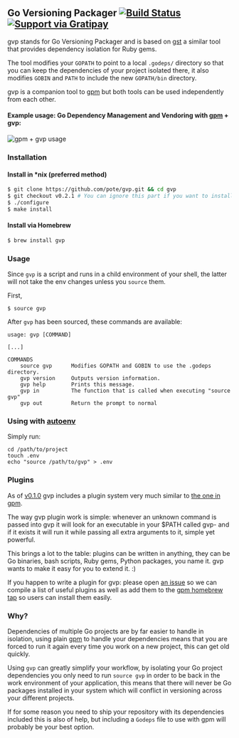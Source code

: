## Go Versioning Packager [![Build Status](https://travis-ci.org/pote/gvp.png?branch=master)](https://travis-ci.org/pote/gvp) [![Support via Gratipay](https://cdn.rawgit.com/gratipay/gratipay-badge/2.3.0/dist/gratipay.svg)](https://gratipay.com/pote/)

gvp stands for Go Versioning Packager and is based on [gst][gst] a similar tool that provides dependency isolation for Ruby gems.

The tool modifies your `GOPATH` to point to a local `.godeps/` directory so that you can keep the dependencies of your project isolated there, it also modifies `GOBIN` and `PATH` to include the new `GOPATH/bin` directory.

gvp is a companion tool to [gpm][gpm] but both tools can be used independently from each other.

#### Example usage: Go Dependency Management and Vendoring with [gpm][gpm] + gvp:

![gpm + gvp usage](https://raw.github.com/pote/gpm/master/gpm_install.gif)

### Installation

#### Install in *nix (preferred method)

```bash
$ git clone https://github.com/pote/gvp.git && cd gvp
$ git checkout v0.2.1 # You can ignore this part if you want to install HEAD.
$ ./configure
$ make install
```

#### Install via Homebrew

```bash
$ brew install gvp
```


### Usage

Since `gvp` is a script and runs in a child environment of your shell, the latter will not take the env changes unless you `source` them.

First,
```shell
$ source gvp
```

After `gvp` has been sourced, these commands are available:
```shell
usage: gvp [COMMAND]

[...]

COMMANDS
    source gvp      Modifies GOPATH and GOBIN to use the .godeps directory.
    gvp version     Outputs version information.
    gvp help        Prints this message.
    gvp in          The function that is called when executing "source gvp"
    gvp out         Return the prompt to normal
```

### Using with [autoenv][autoenv]

Simply run:
```
cd /path/to/project
touch .env
echo "source /path/to/gvp" > .env
```

### Plugins

As of [v0.1.0][v0.1.0] gvp includes a plugin system very much similar to [the one in gpm][gpm-plugins].

The way gvp plugin work is simple: whenever an unknown command is passed into gvp it will look for an executable in your $PATH called gvp-<command> and if it exists it will run it while passing all extra arguments to it, simple yet powerful.

This brings a lot to the table: plugins can be written in anything, they can be Go binaries, bash scripts, Ruby gems, Python packages, you name it. gvp wants to make it easy for you to extend it. :)

If you happen to write a plugin for gvp: please open [an issue][issues] so we can compile a list of useful plugins as well as add them to the [gpm homebrew tap](https://github.com/pote/homebrew-gpm_plugins) so users can install them easily.

### Why?

Dependencies of multiple Go projects are by far easier to handle in isolation, using plain [gpm][gpm]
to handle your dependencies means that you are forced to run it again every time you work on a new project, this can get old
quickly.

Using `gvp` can greatly simplify your workflow, by isolating your Go project dependencies you only need to run `source gvp`
in order to be back in the work environment of your application, this means that there will never be Go packages installed in
your system which will conflict in versioning across your different projects.

If for some reason you need to ship your repository with its dependencies included this is also of help, but including a
`Godeps` file to use with gpm will probably be your best option.

[autoenv]: https://github.com/kennethreitz/autoenv
[v0.1.0]: https://github.com/pote/gvp/releases/tag/v0.1.0
[gpm]: https://github.com/pote/gpm
[gpm-plugins]: https://github.com/pote/gpm#plugins
[gst]: https://github.com/tonchis/gst
[issues]: https://github.com/pote/gvp/issues
